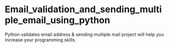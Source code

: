 # Email_validation_and_sending_multiple_email_using_python
Python validates email address &amp; sending multiple mail project will help you increase your programming skills.
